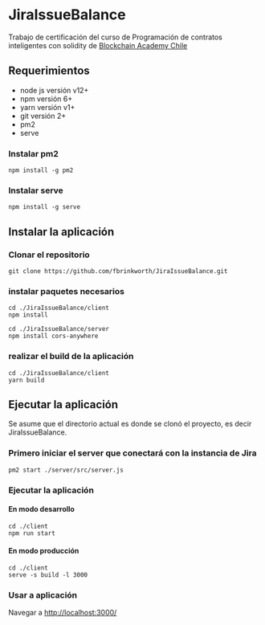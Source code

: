 # JiraIssueBalance
Trabajo de certificación del curso de Programación de contratos inteligentes con solidity de [Blockchain Academy Chile](https://www.blockchainacademy.cl/)
## Requerimientos ##
* node js versión v12+
* npm versión 6+
* yarn versión v1+
* git versión 2+
* pm2
* serve
### Instalar pm2 ###
``` 
npm install -g pm2
```
### Instalar serve ###
``` 
npm install -g serve
```
## Instalar la aplicación ##
### Clonar el repositorio ###
```
git clone https://github.com/fbrinkworth/JiraIssueBalance.git
```
### instalar paquetes necesarios ###
```
cd ./JiraIssueBalance/client
npm install
```
```
cd ./JiraIssueBalance/server
npm install cors-anywhere
```
### realizar el build de la aplicación ###
```
cd ./JiraIssueBalance/client
yarn build
```
## Ejecutar la aplicación ##
Se asume que el directorio actual es donde se clonó el proyecto, es decir JiraIssueBalance.
### Primero iniciar el server que conectará con la instancia de Jira ###
```
pm2 start ./server/src/server.js
```
### Ejecutar la aplicación ###
#### En modo desarrollo ####
```
cd ./client
npm run start
```

#### En modo producción ####
```
cd ./client
serve -s build -l 3000
```
### Usar a aplicación ###
Navegar a [http://localhost:3000/](http://localhost:3000/)
